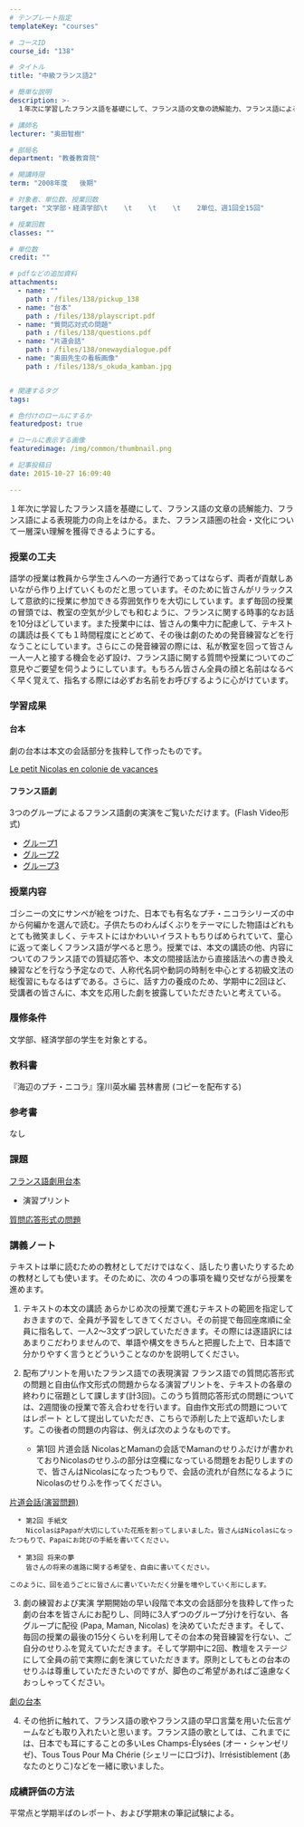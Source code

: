 ```yaml
---
# テンプレート指定
templateKey: "courses"

# コースID
course_id: "138"

# タイトル
title: "中級フランス語2"

# 簡単な説明
description: >-
  １年次に学習したフランス語を基礎にして、フランス語の文章の読解能力、フランス語による表現能力の向上をはかる。また、フランス語圏の社会・文化について一層深い理解を獲得できるようにする。...

# 講師名
lecturer: "奥田智樹"

# 部局名
department: "教養教育院"

# 開講時限
term: "2008年度	後期"

# 対象者、単位数、授業回数
target: "文学部・経済学部\t    \t    \t    \t    2単位、週1回全15回"

# 授業回数
classes: ""

# 単位数
credit: ""

# pdfなどの追加資料
attachments: 
  - name: "" 
    path : /files/138/pickup_138
  - name: "台本" 
    path : /files/138/playscript.pdf
  - name: "質問応対式の問題" 
    path : /files/138/questions.pdf
  - name: "片道会話" 
    path : /files/138/onewaydialogue.pdf
  - name: "奥田先生の看板画像" 
    path : /files/138/s_okuda_kamban.jpg


# 関連するタグ
tags:

# 色付けのロールにするか
featuredpost: true

# ロールに表示する画像
featuredimage: /img/common/thumbnail.png

# 記事投稿日
date: 2015-10-27 16:09:40

---
```

１年次に学習したフランス語を基礎にして、フランス語の文章の読解能力、フランス語による表現能力の向上をはかる。また、フランス語圏の社会・文化について一層深い理解を獲得できるようにする。
### 授業の工夫

語学の授業は教員から学生さんへの一方通行であってはならず、両者が貢献しあいながら作り上げていくものだと思っています。そのために皆さんがリラックスして意欲的に授業に参加できる雰囲気作りを大切にしています。まず毎回の授業の冒頭では、教室の空気が少しでも和むように、フランスに関する時事的なお話を10分ほどしています。また授業中には、皆さんの集中力に配慮して、テキストの講読は長くても１時間程度にとどめて、その後は劇のための発音練習などを行なうことにしています。さらにこの発音練習の際には、私が教室を回って皆さん一人一人と接する機会を必ず設け、フランス語に関する質問や授業についてのご意見やご要望を伺うようにしています。もちろん皆さん全員の顔と名前はなるべく早く覚えて、指名する際には必ずお名前をお呼びするように心がけています。 

### 学習成果

#### 台本

劇の台本は本文の会話部分を抜粋して作ったものです。


[Le petit Nicolas en colonie de vacances](/files/138/playscript.pdf) 

#### フランス語劇

3つのグループによるフランス語劇の実演をご覧いただけます。(Flash Video形式)

  * [グループ1](http://nuvideo.media.nagoya-u.ac.jp/embed/0028d22048d3c0d29dc6496f951d2a687632aa15) 
  * [グループ2](http://nuvideo.media.nagoya-u.ac.jp/embed/21decc2484ae08e266e4c0abead8a86b3fe66ce8) 
  * [グループ3](http://nuvideo.media.nagoya-u.ac.jp/embed/bb2f45e231dbf09f69f04cd596ac7d4951519609)

### 授業内容

ゴシニーの文にサンペが絵をつけた、日本でも有名なプチ・ニコラシリーズの中から何編かを選んで読む。子供たちのわんぱくぶりをテーマにした物語はどれもとても微笑ましく、テキストにはかわいいイラストもちりばめられていて、童心に返って楽しくフランス語が学べると思う。授業では、本文の講読の他、内容についてのフランス語での質疑応答や、本文の間接話法から直接話法への書き換え練習などを行なう予定なので、人称代名詞や動詞の時制を中心とする初級文法の総復習にもなるはずである。さらに、話す力の養成のため、学期中に2回ほど、受講者の皆さんに、本文を応用した劇を披露していただきたいと考えている。 

### 履修条件

文学部、経済学部の学生を対象とする。 

### 教科書

『海辺のプチ・ニコラ』窪川英水編 芸林書房 (コピーを配布する) 

### 参考書

なし

### 課題


[フランス語劇用台本](/files/138/playscript.pdf) 
  * 演習プリント  

[質問応答形式の問題](/files/138/questions.pdf) 

### 講義ノート

テキストは単に読むための教材としてだけではなく、話したり書いたりするための教材としても使います。そのために、次の４つの事項を織り交ぜながら授業を進めます。 

  1. テキストの本文の講読 
    あらかじめ次の授業で進むテキストの範囲を指定しておきますので、全員が予習をしてきてください。その前提で毎回座席順に全員に指名して、一人2〜3文ずつ訳していただきます。その際には逐語訳にはあまりこだわりませんので、単語や構文をきちんと把握した上で、日本語で分かりやすく言うとどういうことなのかを説明してください。 

  2. 配布プリントを用いたフランス語での表現演習 
    フランス語での質問応答形式の問題と自由仏作文形式の問題からなる演習プリントを、テキストの各章の終わりに宿題として課します(計3回)。このうち質問応答形式の問題については、2週間後の授業で答え合わせを行います。自由作文形式の問題についてはレポート として提出していただき、こちらで添削した上で返却いたします。この後者の問題の内容は、例えば次のようなものです。 
    
      * 第1回 片道会話 
        NicolasとMamanの会話でMamanのせりふだけが書かれておりNicolasのせりふの部分は空欄になっている問題をお配りしますので、皆さんはNicolasになったつもりで、会話の流れが自然になるようにNicolasのせりふを作ってください。  
  

[片道会話(演習問題)](/files/138/onewaydialogue.pdf) 
    
      * 第2回 手紙文 
        NicolasはPapaが大切にしていた花瓶を割ってしまいました。皆さんはNicolasになったつもりで、Papaにお詫びの手紙を書いてください。 
    
      * 第3回 将来の夢 
        皆さんの将来の進路に関する希望を、自由に書いてください。 
    
    このように、回を追うごとに皆さんに書いていただく分量を増やしていく形にします。 

  3. 劇の練習および実演 
    学期開始の早い段階で本文の会話部分を抜粋して作った劇の台本を皆さんにお配りし、同時に3人ずつのグループ分けを行ない、各グループに配役 (Papa, Maman, Nicolas) を決めていただきます。そして、毎回の授業の最後の15分くらいを利用してその台本の発音練習を行ない、ご自分のせりふを覚えていただきます。そして学期中に2回、教壇をステージにして全員の前で実際に劇を演じていただきます。原則としてもとの台本のせりふは尊重していただきたいのですが、脚色のご希望があればご遠慮なくおっしゃってください。 
    

[劇の台本](/files/138/playscript.pdf) 

  4. その他折に触れて、フランス語の歌やフランス語の早口言葉を用いた伝言ゲームなども取り入れたいと思います。フランス語の歌としては、これまでには、日本でも耳にすることの多いLes Champs-&Eacute;lys&eacute;es (オー・シャンゼリゼ)、Tous Tous Pour Ma Ch&eacute;rie (シェリーに口づけ)、Irr&eacute;sistiblement (あなたのとりこ)などを一緒に歌いました。

### 成績評価の方法

平常点と学期半ばのレポート、および学期末の筆記試験による。
